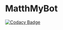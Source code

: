 # MatthMyBot
[![Codacy Badge](https://api.codacy.com/project/badge/Grade/01cb7e9b107e481fb0c817e5be8078e1)](https://app.codacy.com/gh/Matthias-Geslin/MatthMyBot?utm_source=github.com&utm_medium=referral&utm_content=Matthias-Geslin/MatthMyBot&utm_campaign=Badge_Grade)